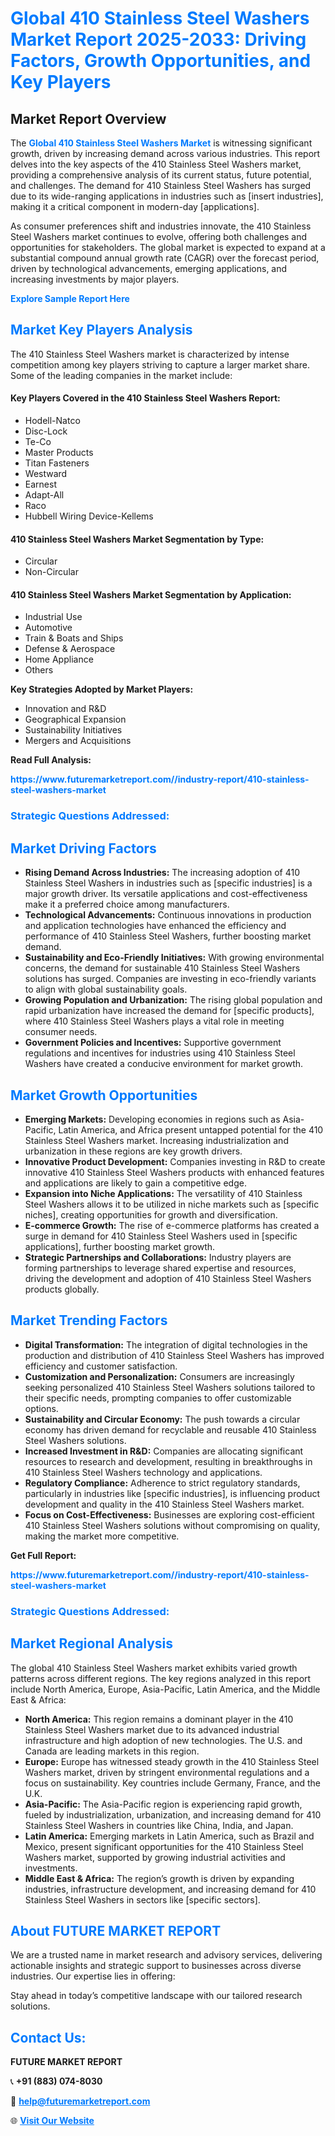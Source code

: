 <h1 style="color: #007BFF;">Global 410 Stainless Steel Washers Market Report 2025-2033: Driving Factors, Growth Opportunities, and Key Players</h1>

<section id="overview">
<h2>Market Report Overview</h2>
<p>The <a href="https://www.futuremarketreport.com//industry-report/410-stainless-steel-washers-market" style="color: #007BFF; text-decoration: none;"><strong>Global 410 Stainless Steel Washers Market</strong></a> is witnessing significant growth, driven by increasing demand across various industries. This report delves into the key aspects of the 410 Stainless Steel Washers market, providing a comprehensive analysis of its current status, future potential, and challenges. The demand for 410 Stainless Steel Washers has surged due to its wide-ranging applications in industries such as [insert industries], making it a critical component in modern-day [applications].</p>
<p>As consumer preferences shift and industries innovate, the 410 Stainless Steel Washers market continues to evolve, offering both challenges and opportunities for stakeholders. The global market is expected to expand at a substantial compound annual growth rate (CAGR) over the forecast period, driven by technological advancements, emerging applications, and increasing investments by major players.</p>
</section>

<section id="overview">
<p><a href="https://www.futuremarketreport.com//request-sample/reportId=90572" style="color: #007BFF; text-decoration: none;"><strong>Explore Sample Report Here</strong></a></p>
</section>

<section id="key-players">
<h2 style="color: #007BFF;">Market Key Players Analysis</h2>
<p>The 410 Stainless Steel Washers market is characterized by intense competition among key players striving to capture a larger market share. Some of the leading companies in the market include:</p>
<h4>Key Players Covered in the 410 Stainless Steel Washers Report:</h4>
<ul><li>Hodell-Natco</li><li>Disc-Lock</li><li>Te-Co</li><li>Master Products</li><li>Titan Fasteners</li><li>Westward</li><li>Earnest</li><li>Adapt-All</li><li>Raco</li><li>Hubbell Wiring Device-Kellems</li></ul>
<h4>410 Stainless Steel Washers Market Segmentation by Type:</h4>
<ul><li>Circular</li><li>Non-Circular</li></ul>

<h4>410 Stainless Steel Washers Market Segmentation by Application:</h4>
<ul><li>Industrial Use</li><li>Automotive</li><li>Train &amp; Boats and Ships</li><li>Defense &amp; Aerospace</li><li>Home Appliance</li><li>Others</li></ul>
<p><strong>Key Strategies Adopted by Market Players:</strong></p>
<ul>
<li>Innovation and R&D</li>
<li>Geographical Expansion</li>
<li>Sustainability Initiatives</li>
<li>Mergers and Acquisitions</li>
</ul>
</section>

<section>
<p><strong>Read Full Analysis: </strong></p><a href="https://www.futuremarketreport.com//industry-report/410-stainless-steel-washers-market" style="color: #007BFF; text-decoration: none;"><strong>https://www.futuremarketreport.com//industry-report/410-stainless-steel-washers-market</strong></a>
<h3 style="color: #007BFF;">Strategic Questions Addressed:</h3>
</section>

<section id="driving-factors">
<h2 style="color: #007BFF;">Market Driving Factors</h2>
<ul>
<li><strong>Rising Demand Across Industries:</strong> The increasing adoption of 410 Stainless Steel Washers in industries such as [specific industries] is a major growth driver. Its versatile applications and cost-effectiveness make it a preferred choice among manufacturers.</li>
<li><strong>Technological Advancements:</strong> Continuous innovations in production and application technologies have enhanced the efficiency and performance of 410 Stainless Steel Washers, further boosting market demand.</li>
<li><strong>Sustainability and Eco-Friendly Initiatives:</strong> With growing environmental concerns, the demand for sustainable 410 Stainless Steel Washers solutions has surged. Companies are investing in eco-friendly variants to align with global sustainability goals.</li>
<li><strong>Growing Population and Urbanization:</strong> The rising global population and rapid urbanization have increased the demand for [specific products], where 410 Stainless Steel Washers plays a vital role in meeting consumer needs.</li>
<li><strong>Government Policies and Incentives:</strong> Supportive government regulations and incentives for industries using 410 Stainless Steel Washers have created a conducive environment for market growth.</li>
</ul>
</section>

<section id="growth-opportunities">
<h2 style="color: #007BFF;">Market Growth Opportunities</h2>
<ul>
<li><strong>Emerging Markets:</strong> Developing economies in regions such as Asia-Pacific, Latin America, and Africa present untapped potential for the 410 Stainless Steel Washers market. Increasing industrialization and urbanization in these regions are key growth drivers.</li>
<li><strong>Innovative Product Development:</strong> Companies investing in R&D to create innovative 410 Stainless Steel Washers products with enhanced features and applications are likely to gain a competitive edge.</li>
<li><strong>Expansion into Niche Applications:</strong> The versatility of 410 Stainless Steel Washers allows it to be utilized in niche markets such as [specific niches], creating opportunities for growth and diversification.</li>
<li><strong>E-commerce Growth:</strong> The rise of e-commerce platforms has created a surge in demand for 410 Stainless Steel Washers used in [specific applications], further boosting market growth.</li>
<li><strong>Strategic Partnerships and Collaborations:</strong> Industry players are forming partnerships to leverage shared expertise and resources, driving the development and adoption of 410 Stainless Steel Washers products globally.</li>
</ul>
</section>

<section id="trending-factors">
<h2 style="color: #007BFF;">Market Trending Factors</h2>
<ul>
<li><strong>Digital Transformation:</strong> The integration of digital technologies in the production and distribution of 410 Stainless Steel Washers has improved efficiency and customer satisfaction.</li>
<li><strong>Customization and Personalization:</strong> Consumers are increasingly seeking personalized 410 Stainless Steel Washers solutions tailored to their specific needs, prompting companies to offer customizable options.</li>
<li><strong>Sustainability and Circular Economy:</strong> The push towards a circular economy has driven demand for recyclable and reusable 410 Stainless Steel Washers solutions.</li>
<li><strong>Increased Investment in R&D:</strong> Companies are allocating significant resources to research and development, resulting in breakthroughs in 410 Stainless Steel Washers technology and applications.</li>
<li><strong>Regulatory Compliance:</strong> Adherence to strict regulatory standards, particularly in industries like [specific industries], is influencing product development and quality in the 410 Stainless Steel Washers market.</li>
<li><strong>Focus on Cost-Effectiveness:</strong> Businesses are exploring cost-efficient 410 Stainless Steel Washers solutions without compromising on quality, making the market more competitive.</li>
</ul>
</section>

<section>
<p><strong>Get Full Report: </strong></p><a href="https://www.futuremarketreport.com//industry-report/410-stainless-steel-washers-market" style="color: #007BFF; text-decoration: none;"><strong>https://www.futuremarketreport.com//industry-report/410-stainless-steel-washers-market</strong></a>
<h3 style="color: #007BFF;">Strategic Questions Addressed:</h3>
</section>


<section id="regional-analysis">
<h2 style="color: #007BFF;">Market Regional Analysis</h2>
<p>The global 410 Stainless Steel Washers market exhibits varied growth patterns across different regions. The key regions analyzed in this report include North America, Europe, Asia-Pacific, Latin America, and the Middle East & Africa:</p>
<ul>
<li><strong>North America:</strong> This region remains a dominant player in the 410 Stainless Steel Washers market due to its advanced industrial infrastructure and high adoption of new technologies. The U.S. and Canada are leading markets in this region.</li>
<li><strong>Europe:</strong> Europe has witnessed steady growth in the 410 Stainless Steel Washers market, driven by stringent environmental regulations and a focus on sustainability. Key countries include Germany, France, and the U.K.</li>
<li><strong>Asia-Pacific:</strong> The Asia-Pacific region is experiencing rapid growth, fueled by industrialization, urbanization, and increasing demand for 410 Stainless Steel Washers in countries like China, India, and Japan.</li>
<li><strong>Latin America:</strong> Emerging markets in Latin America, such as Brazil and Mexico, present significant opportunities for the 410 Stainless Steel Washers market, supported by growing industrial activities and investments.</li>
<li><strong>Middle East & Africa:</strong> The region’s growth is driven by expanding industries, infrastructure development, and increasing demand for 410 Stainless Steel Washers in sectors like [specific sectors].</li>
</ul>
</section>

<footer>
<h2 style="color: #007BFF;">About FUTURE MARKET REPORT</h2>
<p>We are a trusted name in market research and advisory services, delivering actionable insights and strategic support to businesses across diverse industries. Our expertise lies in offering:</p>

<p>Stay ahead in today’s competitive landscape with our tailored research solutions.</p>

<h2 style="color: #007BFF;">Contact Us:</h2>
<p><strong>FUTURE MARKET REPORT</strong></p>
<p>📞 <strong>+91 (883) 074-8030</strong></p>
<p>📧 <strong><a href="mailto:help@futuremarketreport.com" style="color: #007BFF;">help@futuremarketreport.com</a></strong></p>
<p>🌐 <strong><a href="https://www.futuremarketreport.com/" style="color: #007BFF;">Visit Our Website</a></strong></p>
</footer>